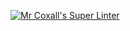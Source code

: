 [![Mr Coxall's Super Linter](https://github.com/ICS4U-Programming-Sarah/Assign-01-Java-QuadCoordDecNum/workflows/Mr%20Coxall's%20Super%20Linter/badge.svg)](https://github.com/ICS4U-Programming-Sarah/Assign-01-Java-QuadCoordDecNum/actions/)
